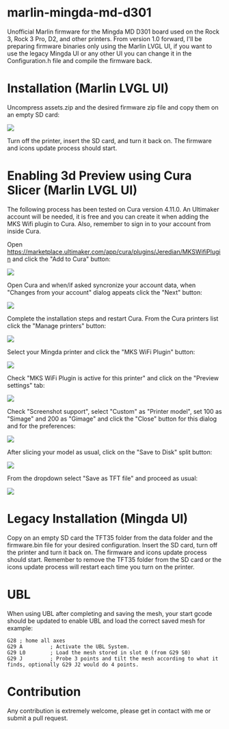 # marlin-mingda-md-d301
Unofficial Marlin firmware for the Mingda MD D301 board used on the Rock 3, Rock 3 Pro, D2, and other printers.
From version 1.0 forward, I'll be preparing firmware binaries only using the Marlin LVGL UI, if you want to use the legacy Mingda UI or any other UI you can change it in the Configuration.h file and compile the firmware back.
# Installation (Marlin LVGL UI)
Uncompress assets.zip and the desired firmware zip file and copy them on an empty SD card:

![](https://github.com/marcellodum/marlin-mingda-md-d301/blob/main/docs/images/sd_card_content.png?raw=true)

Turn off the printer, insert the SD card, and turn it back on. The firmware and icons update process should start.

# Enabling 3d Preview using Cura Slicer (Marlin LVGL UI)
The following process has been tested on Cura version 4.11.0. An Ultimaker account will be needed, it is free and you can create it when adding the MKS Wifi plugin to Cura. Also, remember to sign in to your account from inside Cura.

Open https://marketplace.ultimaker.com/app/cura/plugins/Jeredian/MKSWifiPlugin and click the "Add to Cura" button:

![](https://github.com/marcellodum/marlin-mingda-md-d301/blob/main/docs/images/mks_wifi_plugin_add_to_cura.png?raw=true)

Open Cura and when/if asked syncronize your account data, when "Changes from your account" dialog appeats click the "Next" button:

![](https://github.com/marcellodum/marlin-mingda-md-d301/blob/main/docs/images/mks_wifi_plugin_cura_sync.png?raw=true)

Complete the installation steps and restart Cura.
From the Cura printers list click the "Manage printers" button:

![](https://github.com/marcellodum/marlin-mingda-md-d301/blob/main/docs/images/mks_wifi_plugin_manage_printers.png?raw=true)

Select your Mingda printer and click the "MKS WiFi Plugin" button:

![](https://github.com/marcellodum/marlin-mingda-md-d301/blob/main/docs/images/mks_wifi_plugin_select_printer.png?raw=true)

Check "MKS WiFi Plugin is active for this printer" and click on the "Preview settings" tab:

![](https://github.com/marcellodum/marlin-mingda-md-d301/blob/main/docs/images/mks_wifi_plugin_active_for_printer.png?raw=true)

Check "Screenshot support", select "Custom" as "Printer model", set 100 as "Simage" and 200 as "Gimage" and click the "Close" button for this dialog and for the preferences:

![](https://github.com/marcellodum/marlin-mingda-md-d301/blob/main/docs/images/mks_wifi_plugin_preview_settings.png?raw=true)

After slicing your model as usual, click on the "Save to Disk" split button:

![](https://github.com/marcellodum/marlin-mingda-md-d301/blob/main/docs/images/mks_wifi_plugin_slice_split_button.png?raw=true)

From the dropdown select "Save as TFT file" and proceed as usual:

![](https://github.com/marcellodum/marlin-mingda-md-d301/blob/main/docs/images/mks_wifi_plugin_save_as_tft_file.png?raw=true)

# Legacy Installation (Mingda UI)

Copy on an empty SD card the TFT35 folder from the data folder and the firmware.bin file for your desired configuration. Insert the SD card, turn off the printer and turn it back on. The firmware and icons update process should start. Remember to remove the TFT35 folder from the SD card or the icons update process will restart each time you turn on the printer.

# UBL

When using UBL after completing and saving the mesh, your start gcode should be updated to enable UBL and load the correct saved mesh for example:

```
G28 ; home all axes
G29 A         ; Activate the UBL System.
G29 L0        ; Load the mesh stored in slot 0 (from G29 S0)
G29 J         ; Probe 3 points and tilt the mesh according to what it finds, optionally G29 J2 would do 4 points.
```

# Contribution

Any contribution is extremely welcome, please get in contact with me or submit a pull request.
